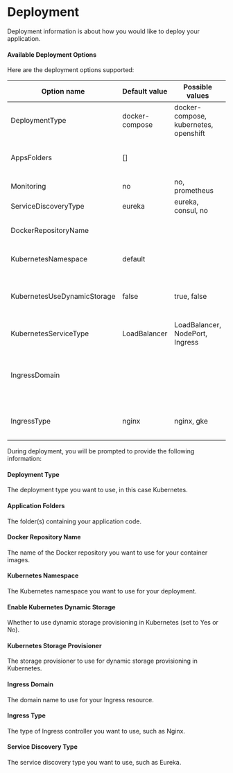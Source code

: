 # Deployment
Deployment information is about how you would like to deploy your application.
#### Available Deployment Options 

Here are the deployment options supported:

| Option name | Default value | Possible values | Comment |
| --------------- | ------------- | --------------- | ------- |
| DeploymentType | docker-compose | docker-compose, kubernetes, openshift |  |
| AppsFolders | [] |  | Directory names for the applications separated by comma. Must be a list, example [foo, bar] |
| Monitoring | no | no, prometheus |  |
| ServiceDiscoveryType | eureka | eureka, consul, no |  |
| DockerRepositoryName |  |  | The name or URL of the docker repository. Must be in double quotes |
| KubernetesNamespace | default |  | Applicable only when deploymentType is kubernetes |
| KubernetesUseDynamicStorage | false | true, false | Applicable only when deploymentType is kubernetes, enables the kubernetesStorageClassName option |
| KubernetesServiceType | LoadBalancer | LoadBalancer, NodePort, Ingress | Applicable only when deploymentType is kubernetes |
| IngressDomain |  |  | The domain for Ingress when kubernetesServiceType is `Ingress`. Must be in double quotes. Applicable only when deploymentType is kubernetes |
| IngressType | nginx | nginx, gke | The kubernetes ingress type, only set when `kubernetesServiceType` is set to Ingress |

During deployment, you will be prompted to provide the following information:
#### Deployment Type
The deployment type you want to use, in this case Kubernetes.
#### Application Folders
The folder(s) containing your application code.
#### Docker Repository Name
The name of the Docker repository you want to use for your container images.
#### Kubernetes Namespace
The Kubernetes namespace you want to use for your deployment.
<!-- #### Kubernetes Service Type
The type of Kubernetes service you want to use, such as LoadBalancer, NodePort, or Ingress. -->
#### Enable Kubernetes Dynamic Storage
Whether to use dynamic storage provisioning in Kubernetes (set to Yes or No).
#### Kubernetes Storage Provisioner
The storage provisioner to use for dynamic storage provisioning in Kubernetes.
#### Ingress Domain
The domain name to use for your Ingress resource.
#### Ingress Type
The type of Ingress controller you want to use, such as Nginx.
#### Service Discovery Type
The service discovery type you want to use, such as Eureka.




